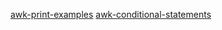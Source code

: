 [awk-print-examples](https://www.thegeekstuff.com/2010/01/awk-introduction-tutorial-7-awk-print-examples/)
[awk-conditional-statements](https://www.thegeekstuff.com/2010/02/awk-conditional-statements/)
